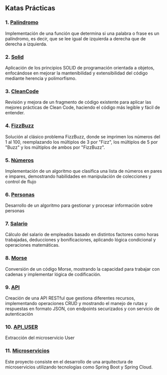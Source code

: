 ## Katas Prácticas

### 1. [**Palíndromo**](/palindromo)
Implementación de una función que determina si una palabra o frase es un palíndromo, es decir, que se lee igual de izquierda a derecha que de derecha a izquierda.
### 2. [**Solid**](solid)
Aplicación de los principios SOLID de programación orientada a objetos, enfocándose en mejorar la mantenibilidad y extensibilidad del código mediante herencia y polimorfismo.
### 3. [**CleanCode**](cleancode)
Revisión y mejora de un fragmento de código existente para aplicar las mejores prácticas de Clean Code, haciendo el código más legible y fácil de entender.
### 4. [**FizzBuzz**](fizzbuzz)
Solución al clásico problema FizzBuzz, donde se imprimen los números del 1 al 100, reemplazando los múltiplos de 3 por "Fizz", los múltiplos de 5 por "Buzz" y los múltiplos de ambos por "FizzBuzz".
### 5. [**Números**](numeros)
Implementación de un algoritmo que clasifica una lista de números en pares e impares, demostrando habilidades en manipulación de colecciones y control de flujo
### 6. [**Personas**](personas)
Desarrollo de un algoritmo para gestionar y procesar información sobre personas
### 7. [**Salario**](salario)
Cálculo del salario de empleados basado en distintos factores como horas trabajadas, deducciones y bonificaciones, aplicando lógica condicional y operaciones matemáticas.
### 8. [**Morse**](morse)
Conversión de un código Morse, mostrando la capacidad para trabajar con cadenas y implementar lógica de codificación.
### 9. [**API**](api)
Creación de una API RESTful que gestiona diferentes recursos, implementando operaciones CRUD y mostrando el manejo de rutas y respuestas en formato JSON, con endpoints securizados y con servicio de autenticación
### 10. [**API_USER**](api_users)
Extracción del microservicio User
### 11. [**Microservicios**](microservices)
Este proyecto consiste en el desarrollo de una arquitectura de microservicios utilizando tecnologías como Spring Boot y Spring Cloud. 
